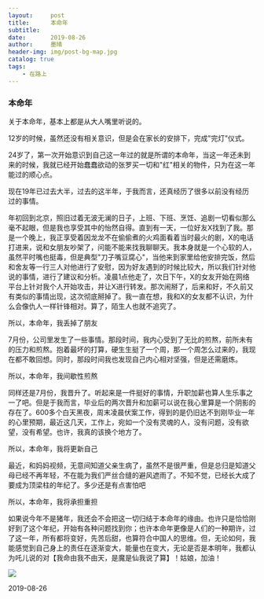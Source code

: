 ```yaml
---
layout:     post
title:      本命年
subtitle:   
date:       2019-08-26
author:     墨晴
header-img: img/post-bg-map.jpg
catalog: true
tags:
    - 在路上
---
```

### 本命年
关于本命年，基本上都是从大人嘴里听说的。

12岁的时候，虽然还没有相关意识，但是会在家长的安排下，完成"完灯"仪式。

24岁了，第一次开始意识到自己这一年过的就是所谓的本命年，当这一年还未到来的时候，我就已经开始蠢蠢欲动的张罗买一切和"红"相关的物件，只为在这一年能过的顺心点。

现在19年已过去大半，过去的这半年，于我而言，还真经历了很多以前没有经历过的事情。

年初回到北京，照旧过着无波无澜的日子，上班、下班、烹饪、追剧一切看似那么毫不起眼，但是我也享受其中的怡然自得。直到有一天，一位好友X找到了我。那是一个晚上，我正享受着因龙龙不在偷偷煮的火鸡面看着当时最火的剧，X的电话打进来，说和女朋友吵架了，问能不能来找我聊聊天。我本身就是一个心软的人，虽然平时嘴也挺毒，但是典型"刀子嘴豆腐心"，当他来到家里给他安排完饭，然后和舍友等一行三人对他进行了安慰，因为好友遇到的时候比较大，所以我们针对他说的事情，进行了建议和分析。凌晨1点他走了，次日下午，X的女友开始在网络平台上针对我个人开始攻击，并让X进行转发。那次闹掰了，后来和好，不久前又有类似的事情出现，这次彻底掰掉了。我一直在想，我和X的女友都不认识，为什么会像仇人一样针锋相对。算了，陌生人也就不追究了。

所以，本命年，我丢掉了朋友

7月份，公司里发生了一些事情。那段时间，我内心受到了无比的煎熬，前所未有的压力和煎熬。抱着最坏的打算，硬生生挺了一个周，那一个周怎么过来的，我现在都不敢回想。同时，那段时间我也发现自己内心相对坚强，但是还需磨炼。

所以，本命年，我间歇性煎熬

同样还是7月份，我晋升了。听起来是一件挺好的事情，升职加薪也算人生乐事之一了吧。但是于我而言，毕业后的两次晋升和加薪可以说在我心里算是一个阴影的存在了。600多个白天黑夜，周末凌晨伏案工作，得到的是仍旧达不到刚毕业一年的心里预期，最近这几天，工作上，宛如一个没有灵魂的人，没有问题，没有欲望，没有希望。也许，我真的该换个地方了。

所以，本命年，我将更新自己

最近，和妈妈视频，无意间知道父亲生病了，虽然不是很严重，但是总归是知道父母已经不再年轻，不在能为我们严丝合缝的避风遮雨了。不知不觉，已经长大成了要成为顶梁柱的年纪了。多少还是有点害怕吧

所以，本命年，我将承担重担

如果说今年不是猪年，我还会不会把这一切归结于本命年的缘由。也许只是恰恰刚好到了这个年纪，开始有各种问题找到你；也许本命年更像是人们的一种期许，过了这一年，所有都将变好，先苦后甜，也算符合中国人的思维。但，无论如何，我能感觉到自己身上的责任在逐渐变大，能量也在变大，无论是否是本明年，我都认为吒儿说的对【我命由我不由天，是魔是仙我说了算】！姑娘，加油！

![](https://github.com/mushroom5/mushroom5.github.io/tree/master/img/nz.jpg)

2019-08-26
